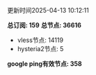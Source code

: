 更新时间2025-04-13 10:12:11

**总订阅: 159**
**总节点: 36616**
- vless节点: 14119
- hysteria2节点: 5

**google ping有效节点: 358**
